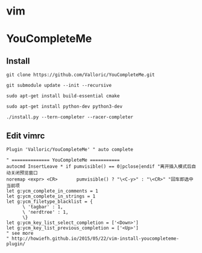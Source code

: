 # vim


# YouCompleteMe
## Install

`git clone https://github.com/Valloric/YouCompleteMe.git`

`git submodule update --init --recursive`

`sudo apt-get install build-essential cmake`

`sudo apt-get install python-dev python3-dev`

`./install.py --tern-completer --racer-completer`

## Edit vimrc
```
Plugin 'Valloric/YouCompleteMe' " auto complete
```

```
" ============== YouCompleteMe ===========
autocmd InsertLeave * if pumvisible() == 0|pclose|endif "离开插入模式后自动关闭预览窗口
noremap <expr> <CR>       pumvisible() ? "\<C-y>" : "\<CR>" "回车即选中当前项
let g:ycm_complete_in_comments = 1
let g:ycm_complete_in_strings = 1
let g:ycm_filetype_blacklist = {
      \ 'tagbar' : 1,
      \ 'nerdtree' : 1,
      \}
let g:ycm_key_list_select_completion = ['<Down>']
let g:ycm_key_list_previous_completion = ['<Up>']
" see more
" http://howiefh.github.io/2015/05/22/vim-install-youcompleteme-plugin/
```
